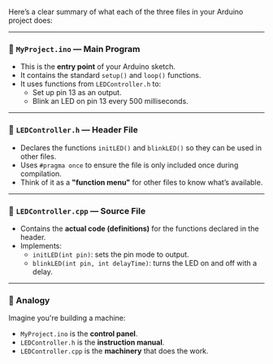 Here’s a clear summary of what each of the three files in your Arduino project does:

---

### 📄 `MyProject.ino` — **Main Program**
- This is the **entry point** of your Arduino sketch.
- It contains the standard `setup()` and `loop()` functions.
- It uses functions from `LEDController.h` to:
  - Set up pin 13 as an output.
  - Blink an LED on pin 13 every 500 milliseconds.

---

### 📄 `LEDController.h` — **Header File**
- Declares the functions `initLED()` and `blinkLED()` so they can be used in other files.
- Uses `#pragma once` to ensure the file is only included once during compilation.
- Think of it as a **"function menu"** for other files to know what’s available.

---

### 📄 `LEDController.cpp` — **Source File**
- Contains the **actual code (definitions)** for the functions declared in the header.
- Implements:
  - `initLED(int pin)`: sets the pin mode to output.
  - `blinkLED(int pin, int delayTime)`: turns the LED on and off with a delay.

---

### 🧠 Analogy
Imagine you're building a machine:
- `MyProject.ino` is the **control panel**.
- `LEDController.h` is the **instruction manual**.
- `LEDController.cpp` is the **machinery** that does the work.

